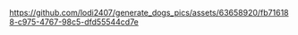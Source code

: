 

https://github.com/lodi2407/generate_dogs_pics/assets/63658920/fb716188-c975-4767-98c5-dfd55544cd7e

